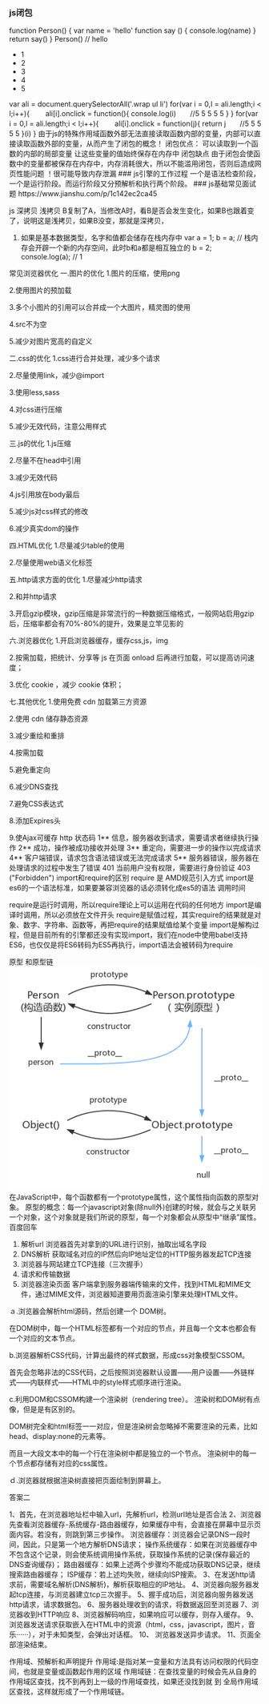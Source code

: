 ### js闭包
function Person() {
    var name = 'hello'
    function say () {
        console.log(name)
    }
    return say()
}
Person() // hello
<ul class="list">
      <li class="bloc">1</li>
      <li class="bloc">2</li>
      <li class="bloc">3</li>
      <li class="bloc">4</li>
      <li class="bloc">5</li>
 </ul>
  var ali = document.querySelectorAll('.wrap ul li')
  for(var i = 0,l = ali.length;i < l;i++){
 　　ali[i].onclick = function(){
        console.log(i)　　//5 5 5 5 5
    }
  }
    for(var i = 0,l = ali.length;i < l;i++){
 　　ali[i].onclick = function(j){
       return j　　//5 5 5 5 5
    }(i)
  }
由于js的特殊作用域函数外部无法直接读取函数内部的变量，内部可以直接读取函数外部的变量，从而产生了闭包的概念！
闭包优点：
可以读取到一个函数的内部的局部变量
让这些变量的值始终保存在内存中
闭包缺点
由于闭包会使函数中的变量都被保存在内存中，内存消耗很大，所以不能滥用闭包，否则后造成网页性能问题 ！很可能导致内存泄漏
### js引擎的工作过程
一个是语法检查阶段，一个是运行阶段。而运行阶段又分预解析和执行两个阶段。
### js基础常见面试题
https://www.jianshu.com/p/1c142ec2ca45

js 深拷贝 浅拷贝
B复制了A，当修改A时，看B是否会发生变化，如果B也跟着变了，说明这是浅拷贝，如果B没变，那就是深拷贝，
1. 如果是基本数据类型，名字和值都会储存在栈内存中
var a = 1;
b = a; // 栈内存会开辟一个新的内存空间，此时b和a都是相互独立的
b = 2;
console.log(a); // 1


常见浏览器优化
一.图片的优化
1.图片的压缩，使用png

2.使用图片的预加载

3.多个小图片的引用可以合并成一个大图片，精灵图的使用

4.src不为空

5.减少对图片宽高的自定义

二.css的优化
1.css进行合并处理，减少多个请求

2.尽量使用link，减少@import

3.使用less,sass

4.对css进行压缩

5.减少无效代码，注意公用样式

三.js的优化
1.js压缩

2.尽量不在head中引用

3.减少无效代码

4.js引用放在body最后

5.减少js对css样式的修改

6.减少真实dom的操作

四.HTML优化
1.尽量减少table的使用

2.尽量使用web语义化标签

五.http请求方面的优化
1.尽量减少http请求

2.和并http请求

3.开启gzip模块，gzip压缩是非常流行的一种数据压缩格式，一般网站启用gzip后，压缩率都会有70%-80%的提升，效果是立竿见影的

六.浏览器优化
1.开启浏览器缓存，缓存css,js，img

2.按需加载，把统计、分享等 js 在页面 onload 后再进行加载，可以提高访问速度；

3.优化 cookie ，减少 cookie 体积；

七.其他优化
1.使用免费 cdn 加载第三方资源

2.使用 cdn 储存静态资源

3.减少重绘和重排

4.按需加载

5.避免重定向

6.减少DNS查找

7.避免CSS表达式

8.添加Expires头

9.使Ajax可缓存
http 状态码
1**	信息，服务器收到请求，需要请求者继续执行操作
2**	成功，操作被成功接收并处理
3**	重定向，需要进一步的操作以完成请求
4**	客户端错误，请求包含语法错误或无法完成请求
5**	服务器错误，服务器在处理请求的过程中发生了错误
401 当前用户没有权限，需要进行身份验证
403 ("Forbidden")
import和require的区别
require 是 AMD规范引入方式
import是es6的一个语法标准，如果要兼容浏览器的话必须转化成es5的语法
调用时间

require是运行时调用，所以require理论上可以运用在代码的任何地方
import是编译时调用，所以必须放在文件开头
require是赋值过程，其实require的结果就是对象、数字、字符串、函数等，再把require的结果赋值给某个变量
import是解构过程，但是目前所有的引擎都还没有实现import，我们在node中使用babel支持ES6，也仅仅是将ES6转码为ES5再执行，import语法会被转码为require


原型 和原型链 
![](images/yx.png)
在JavaScript中，每个函数都有一个prototype属性，这个属性指向函数的原型对象。
原型的概念：每一个javascript对象(除null外)创建的时候，就会与之关联另一个对象，这个对象就是我们所说的原型，每一个对象都会从原型中“继承”属性。
百度回车
1. 解析url
浏览器首先对拿到的URL进行识别，抽取出域名字段
2. DNS解析
获取域名对应的IP然后向IP地址定位的HTTP服务器发起TCP连接
3. 浏览器与网站建立TCP连接（三次握手）
4. 请求和传输数据
5. 浏览器渲染页面
 客户端拿到服务器端传输来的文件，找到HTML和MIME文件，通过MIME文件，浏览器知道要用页面渲染引擎来处理HTML文件。

ａ.浏览器会解析html源码，然后创建一个 DOM树。

在DOM树中，每一个HTML标签都有一个对应的节点，并且每一个文本也都会有一个对应的文本节点。

b.浏览器解析CSS代码，计算出最终的样式数据，形成css对象模型CSSOM。

首先会忽略非法的CSS代码，之后按照浏览器默认设置——用户设置——外链样式——内联样式——HTML中的style样式顺序进行渲染。

c.利用DOM和CSSOM构建一个渲染树（rendering tree）。
渲染树和DOM树有点像，但是是有区别的。

DOM树完全和html标签一一对应，但是渲染树会忽略掉不需要渲染的元素，比如head、display:none的元素等。

而且一大段文本中的每一个行在渲染树中都是独立的一个节点。
渲染树中的每一个节点都存储有对应的css属性。

ｄ.浏览器就根据渲染树直接把页面绘制到屏幕上。

答案二

1、首先，在浏览器地址栏中输入url，先解析url，检测url地址是否合法
2、浏览器先查看浏览器缓存-系统缓存-路由器缓存，如果缓存中有，会直接在屏幕中显示页面内容。若没有，则跳到第三步操作。
浏览器缓存：浏览器会记录DNS一段时间，因此，只是第一个地方解析DNS请求；
操作系统缓存：如果在浏览器缓存中不包含这个记录，则会使系统调用操作系统，获取操作系统的记录(保存最近的DNS查询缓存)；
路由器缓存：如果上述两个步骤均不能成功获取DNS记录，继续搜索路由器缓存；
ISP缓存：若上述均失败，继续向ISP搜索。
3、在发送http请求前，需要域名解析(DNS解析)，解析获取相应的IP地址。
4、浏览器向服务器发起tcp连接，与浏览器建立tcp三次握手。
5、握手成功后，浏览器向服务器发送http请求，请求数据包。
6、服务器处理收到的请求，将数据返回至浏览器
7、浏览器收到HTTP响应
8、浏览器解码响应，如果响应可以缓存，则存入缓存。
9、 浏览器发送请求获取嵌入在HTML中的资源（html，css，javascript，图片，音乐······），对于未知类型，会弹出对话框。
10、 浏览器发送异步请求。
11、页面全部渲染结束。

作用域、预解析和声明提升
作用域:是指对某一变量和方法具有访问权限的代码空间，也就是变量或函数起作用的区域
作用域链：在查找变量的时候会先从自身的作用域区查找，找不到再到上一级的作用域查找，如果还没找到就 到 全局作用域区查找，这样就形成了一个作用域链。